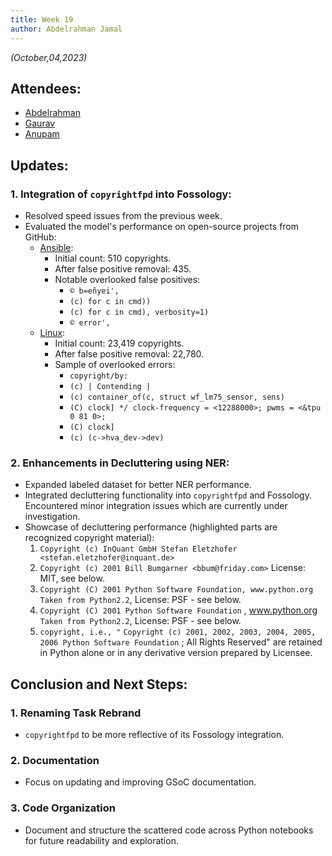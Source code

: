 ```yaml
---
title: Week 19
author: Abdelrahman Jamal
---
```


<!--
SPDX-License-Identifier: CC-BY-SA-4.0

SPDX-FileCopyrightText: 2023 Abdelrahman Jamal <abdelrahmanjamal5565@gmail.com>
-->

*(October,04,2023)*

## Attendees:

* [Abdelrahman](https://github.com/Hero2323)
* [Gaurav](https://github.com/GMishx)
* [Anupam](https://github.com/Kaushl2208)


## Updates:

### 1. **Integration of `copyrightfpd` into Fossology**:
   * Resolved speed issues from the previous week.
   * Evaluated the model's performance on open-source projects from GitHub:
     - [Ansible](https://github.com/ansible/ansible): 
       * Initial count: 510 copyrights.
       * After false positive removal: 435.
       * Notable overlooked false positives:
         * `© b=eñyei',`
         * `(c) for c in cmd))`
         * `(c) for c in cmd), verbosity=1)`
         * `© error',`
     - [Linux](https://github.com/torvalds/linux): 
       * Initial count: 23,419 copyrights.
       * After false positive removal: 22,780.
       * Sample of overlooked errors:
         * `copyright/by:`
         * `(c) | Contending |`
         * `(c) container_of(c, struct wf_lm75_sensor, sens)`
         * `(C) clock] */ clock-frequency = <12288000>; pwms = <&tpu 0 81 0>;`
         * `(C) clock]`
         * `(c) (c->hva_dev->dev)`

### 2. **Enhancements in Decluttering using NER**:
   * Expanded labeled dataset for better NER performance.
   * Integrated decluttering functionality into `copyrightfpd` and Fossology. Encountered minor integration issues which are currently under investigation.
   * Showcase of decluttering performance (highlighted parts are recognized copyright material):
     1. `Copyright (c) InQuant GmbH Stefan Eletzhofer <stefan.eletzhofer@inquant.de>`
     2. `Copyright (c) 2001 Bill Bumgarner <bbum@friday.com>` License: MIT, see below.
     3. `Copyright (C) 2001 Python Software Foundation, www.python.org Taken from Python2.2`, License: PSF - see below.
     4. `Copyright (C) 2001 Python Software Foundation` , www.python.org `Taken from Python2.2`, License: PSF - see below.
     5. `copyright, i.e., "`  `Copyright (c) 2001, 2002, 2003, 2004, 2005, 2006 Python Software Foundation` ; All Rights Reserved" are retained in Python alone or in any derivative version prepared by Licensee.

## Conclusion and Next Steps:

### 1. Renaming Task Rebrand
  - `copyrightfpd` to be more reflective of its Fossology integration.
### 2. Documentation
  - Focus on updating and improving GSoC documentation.
### 3. Code Organization
  - Document and structure the scattered code across Python notebooks for future readability and exploration.


